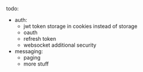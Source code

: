 todo:
  - auth: 
    - jwt token storage in cookies instead of storage
    - oauth
    - refresh token
    - websocket additional security
 - messaging:
    - paging
    - more stuff
    
